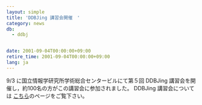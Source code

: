 ```yaml
---
layout: simple
title: 'DDBJing 講習会開催　'
category: news
db:
  - ddbj


date: 2001-09-04T00:00:00+09:00
retire_time: 2001-09-04T00:00:00+09:00
lang: ja
---
```


9/3 に国立情報学研究所学術総合センタービルにて第５回 DDBJing 講習会を開催し，約100名の方がこの講習会に参加されました。 DDBJing 講習会については <a href="/activities/index.html">こちら</a>のページをご覧下さい。
